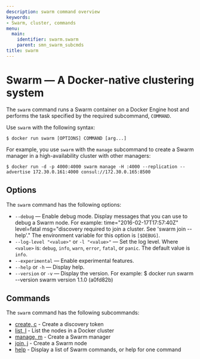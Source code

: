 ```yaml
---
description: swarm command overview
keywords:
- Swarm, cluster, commands
menu:
  main:
    identifier: swarm.swarm
    parent: smn_swarm_subcmds
title: swarm
---
```


# Swarm — A Docker-native clustering system

The `swarm` command runs a Swarm container on a Docker Engine host and performs the task specified by the required subcommand, `COMMAND`.

Use `swarm` with the following syntax:

    $ docker run swarm [OPTIONS] COMMAND [arg...]

For example, you use `swarm` with the `manage` subcommand to create a Swarm manager in a high-availability cluster with other managers:

    $ docker run -d -p 4000:4000 swarm manage -H :4000 --replication --advertise 172.30.0.161:4000 consul://172.30.0.165:8500

## Options

The `swarm` command has the following options:

* `--debug` — Enable debug mode. Display messages that you can use to debug a Swarm node. For example:
        time="2016-02-17T17:57:40Z" level=fatal msg="discovery required to join a cluster. See 'swarm join --help'."
  The environment variable for this option is `[$DEBUG]`.
* `--log-level "<value>"` or `-l "<value>"` — Set the log level. Where `<value>` is: `debug`, `info`, `warn`, `error`, `fatal`, or `panic`. The default value is `info`.
* `--experimental` — Enable experimental features.
* `--help` or `-h` — Display help.
*  `--version` or `-v` — Display the version. For example:
        $ docker run swarm --version
        swarm version 1.1.0 (a0fd82b)

## Commands

The `swarm` command has the following subcommands:

- [create, c](create.md) - Create a discovery token
- [list, l](list.md) - List the nodes in a Docker cluster
- [manage, m](manage.md) - Create a Swarm manager
- [join, j](join.md) - Create a Swarm node
- [help](help.md) - Display a list of Swarm commands, or help for one command
